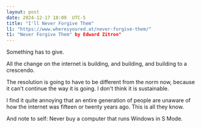 ```yaml
---
layout: post
date: 2024-12-17 18:09  UTC-5
title: "I'll Never Forgive Them"
l1: "https://www.wheresyoured.at/never-forgive-them/"
t1: "Never Forgive Them" by Edward Zitron"
---
```


Something has to give.

All the change on the internet is building, and building, and building to a crescendo. 

The resolution is going to have to be different from the norm now, because it can't continue the way it is going. I don't think it is sustainable.

I find it quite annoying that an entire generation of people are unaware of how the internet was fifteen or twenty years ago. This is all they know.

And note to self: Never buy a computer that runs Windows in S Mode.